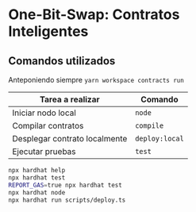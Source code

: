 # One-Bit-Swap: Contratos Inteligentes

## Comandos utilizados

Anteponiendo siempre `yarn workspace contracts run`

| Tarea a realizar              | Comando        |
| ----------------------------- | -------------- |
| Iniciar nodo local            | `node`         |
| Compilar contratos            | `compile`      |
| Desplegar contrato localmente | `deploy:local` |
| Ejecutar pruebas              | `test`         |

```bash
npx hardhat help
npx hardhat test
REPORT_GAS=true npx hardhat test
npx hardhat node
npx hardhat run scripts/deploy.ts
```
